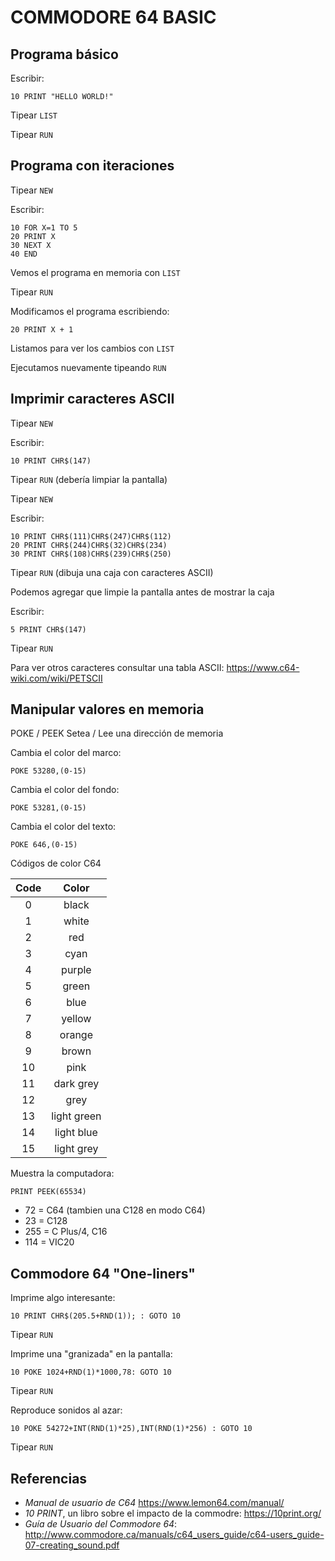 COMMODORE 64 BASIC
==================

Programa básico
---------------

Escribir:

```basic
10 PRINT "HELLO WORLD!"
```

Tipear `LIST`

Tipear `RUN`

Programa con iteraciones
------------------------

Tipear `NEW`

Escribir:
```basic
10 FOR X=1 TO 5
20 PRINT X
30 NEXT X
40 END
```

Vemos el programa en memoria con `LIST`

Tipear `RUN`

Modificamos el programa escribiendo:
```basic
20 PRINT X + 1
```

Listamos para ver los cambios con `LIST`

Ejecutamos nuevamente tipeando `RUN`


Imprimir caracteres ASCII
-------------------------

Tipear `NEW`

Escribir:
```basic
10 PRINT CHR$(147)
```

Tipear `RUN` (debería limpiar la pantalla)

Tipear `NEW`

Escribir:
```basic
10 PRINT CHR$(111)CHR$(247)CHR$(112)
20 PRINT CHR$(244)CHR$(32)CHR$(234)
30 PRINT CHR$(108)CHR$(239)CHR$(250)
```

Tipear `RUN` (dibuja una caja con caracteres ASCII)

Podemos agregar que limpie la pantalla antes de mostrar la caja

Escribir:
```basic
5 PRINT CHR$(147)
```

Tipear `RUN` 

Para ver otros caracteres consultar una tabla ASCII: https://www.c64-wiki.com/wiki/PETSCII  

Manipular valores en memoria
----------------------------

POKE / PEEK  Setea / Lee una dirección de memoria

Cambia el color del marco:
```basic
POKE 53280,(0-15)
```

Cambia el color del fondo:
```basic
POKE 53281,(0-15)
```

Cambia el color del texto:
```basic
POKE 646,(0-15)
```

Códigos de color C64

| Code |    Color    |
|:----:|:-----------:|
|   0  |    black    |
|   1  |    white    |
|   2  |     red     |
|   3  |     cyan    |
|   4  |    purple   |
|   5  |    green    |
|   6  |     blue    |
|   7  |    yellow   |
|   8  |    orange   |
|   9  |    brown    |
|  10  |     pink    |
|  11  |  dark grey  |
|  12  |     grey    |
|  13  | light green |
|  14  |  light blue |
|  15  |  light grey |


Muestra la computadora:
```basic
PRINT PEEK(65534)
```

- 72 = C64 (tambien una C128 en modo C64)
- 23 = C128
- 255 = C Plus/4, C16
- 114 = VIC20

Commodore 64 "One-liners"
-------------------------

Imprime algo interesante:
```basic
10 PRINT CHR$(205.5+RND(1)); : GOTO 10
```

Tipear `RUN`

Imprime una "granizada" en la pantalla:
```basic
10 POKE 1024+RND(1)*1000,78: GOTO 10
```

Tipear `RUN`

Reproduce sonidos al azar:
```basic
10 POKE 54272+INT(RND(1)*25),INT(RND(1)*256) : GOTO 10
```

Tipear `RUN`

Referencias
-----------

- *Manual de usuario de C64* https://www.lemon64.com/manual/
- *10 PRINT*, un libro sobre el impacto de la commodre: https://10print.org/
- *Guía de Usuario del Commodore 64*: http://www.commodore.ca/manuals/c64_users_guide/c64-users_guide-07-creating_sound.pdf
